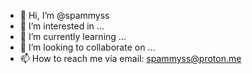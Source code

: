 - 👋 Hi, I’m @spammyss
- 👀 I’m interested in ...
- 🌱 I’m currently learning ...
- 💞️ I’m looking to collaborate on ...
- 📫 How to reach me via email: spammyss@proton.me

<!---
spammyss/spammyss is a ✨ special ✨ repository because its `README.md` (this file) appears on your GitHub profile.
You can click the Preview link to take a look at your changes.
--->
